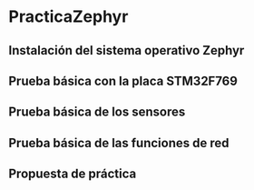 # PracticaZephyr

## Instalación del sistema operativo Zephyr

## Prueba básica con la placa STM32F769

## Prueba básica de los sensores

## Prueba básica de las funciones de red

## Propuesta de práctica
